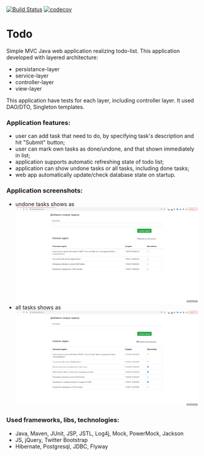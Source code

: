 [![Build Status](https://travis-ci.com/dvamedveda/todo.svg?branch=master)](https://travis-ci.com/dvamedveda/todo)
[![codecov](https://codecov.io/gh/dvamedveda/todo/branch/master/graph/badge.svg?token=6LLK4RI2RZ)](https://codecov.io/gh/dvamedveda/todo)

# Todo
Simple MVC Java web application realizing todo-list.
This application developed with layered architecture:
- persistance-layer
- service-layer
- controller-layer
- view-layer

This application have tests for each layer, including controller layer.
It used DAO/DTO, Singleton templates.

### Application features:

- user can add task that need to do, by specifying task's description and hit "Submit" button;
- user can mark own tasks as done/undone, and that shown immediately in list;
- application supports automatic refreshing state of todo list;  
- application can show undone tasks or all tasks, including done tasks;
- web app automatically update/check database state on startup.

### Application screenshots:
- undone tasks shows as
![undone](https://github.com/dvamedveda/screenshots/blob/main/todo/incompleted.png?raw=true)  
- all tasks shows as
![done](https://github.com/dvamedveda/screenshots/blob/main/todo/completed.png?raw=true)  

### Used frameworks, libs, technologies:
- Java, Maven, JUnit, JSP, JSTL, Log4j, Mock, PowerMock, Jackson
- JS, jQuery, Twitter Bootstrap
- Hibernate, Postgresql, JDBC, Flyway